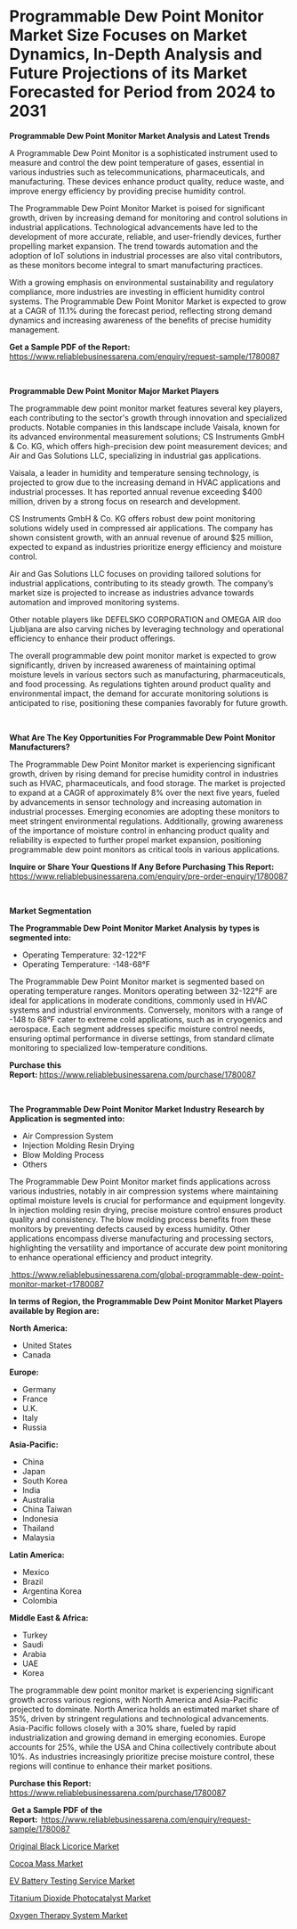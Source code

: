 <p><h1>Programmable Dew Point Monitor Market Size Focuses on Market Dynamics, In-Depth Analysis and Future Projections of its Market Forecasted for Period from 2024 to 2031</h1></p><p><strong>Programmable Dew Point Monitor Market Analysis and Latest Trends</strong></p>
<p><p>A Programmable Dew Point Monitor is a sophisticated instrument used to measure and control the dew point temperature of gases, essential in various industries such as telecommunications, pharmaceuticals, and manufacturing. These devices enhance product quality, reduce waste, and improve energy efficiency by providing precise humidity control. </p><p>The Programmable Dew Point Monitor Market is poised for significant growth, driven by increasing demand for monitoring and control solutions in industrial applications. Technological advancements have led to the development of more accurate, reliable, and user-friendly devices, further propelling market expansion. The trend towards automation and the adoption of IoT solutions in industrial processes are also vital contributors, as these monitors become integral to smart manufacturing practices.</p><p>With a growing emphasis on environmental sustainability and regulatory compliance, more industries are investing in efficient humidity control systems. The Programmable Dew Point Monitor Market is expected to grow at a CAGR of 11.1% during the forecast period, reflecting strong demand dynamics and increasing awareness of the benefits of precise humidity management.</p></p>
<p><strong>Get a Sample PDF of the Report:&nbsp;</strong> <a href="https://www.reliablebusinessarena.com/enquiry/request-sample/1780087?utm_campaign=1292&utm_medium=2&utm_source=Github&utm_content=ia&utm_term=09102024&utm_id=programmable-dew-point-monitor">https://www.reliablebusinessarena.com/enquiry/request-sample/1780087</a></p>
<p>&nbsp;</p>
<p><strong>Programmable Dew Point Monitor Major Market Players</strong></p>
<p><p>The programmable dew point monitor market features several key players, each contributing to the sector's growth through innovation and specialized products. Notable companies in this landscape include Vaisala, known for its advanced environmental measurement solutions; CS Instruments GmbH & Co. KG, which offers high-precision dew point measurement devices; and Air and Gas Solutions LLC, specializing in industrial gas applications.</p><p>Vaisala, a leader in humidity and temperature sensing technology, is projected to grow due to the increasing demand in HVAC applications and industrial processes. It has reported annual revenue exceeding $400 million, driven by a strong focus on research and development.</p><p>CS Instruments GmbH & Co. KG offers robust dew point monitoring solutions widely used in compressed air applications. The company has shown consistent growth, with an annual revenue of around $25 million, expected to expand as industries prioritize energy efficiency and moisture control.</p><p>Air and Gas Solutions LLC focuses on providing tailored solutions for industrial applications, contributing to its steady growth. The company’s market size is projected to increase as industries advance towards automation and improved monitoring systems.</p><p>Other notable players like DEFELSKO CORPORATION and OMEGA AIR doo Ljubljana are also carving niches by leveraging technology and operational efficiency to enhance their product offerings.</p><p>The overall programmable dew point monitor market is expected to grow significantly, driven by increased awareness of maintaining optimal moisture levels in various sectors such as manufacturing, pharmaceuticals, and food processing. As regulations tighten around product quality and environmental impact, the demand for accurate monitoring solutions is anticipated to rise, positioning these companies favorably for future growth.</p></p>
<p>&nbsp;</p>
<p><strong>What Are The Key Opportunities For Programmable Dew Point Monitor Manufacturers?</strong></p>
<p><p>The Programmable Dew Point Monitor market is experiencing significant growth, driven by rising demand for precise humidity control in industries such as HVAC, pharmaceuticals, and food storage. The market is projected to expand at a CAGR of approximately 8% over the next five years, fueled by advancements in sensor technology and increasing automation in industrial processes. Emerging economies are adopting these monitors to meet stringent environmental regulations. Additionally, growing awareness of the importance of moisture control in enhancing product quality and reliability is expected to further propel market expansion, positioning programmable dew point monitors as critical tools in various applications.</p></p>
<p><strong>Inquire or Share Your Questions If Any Before Purchasing This Report:</strong> <a href="https://www.reliablebusinessarena.com/enquiry/pre-order-enquiry/1780087?utm_campaign=1292&utm_medium=2&utm_source=Github&utm_content=ia&utm_term=09102024&utm_id=programmable-dew-point-monitor">https://www.reliablebusinessarena.com/enquiry/pre-order-enquiry/1780087</a></p>
<p>&nbsp;</p>
<p><strong>Market Segmentation</strong></p>
<p><strong>The Programmable Dew Point Monitor Market Analysis by types is segmented into:</strong></p>
<p><ul><li>Operating Temperature: 32-122°F</li><li>Operating Temperature: -148-68°F</li></ul></p>
<p><p>The Programmable Dew Point Monitor market is segmented based on operating temperature ranges. Monitors operating between 32-122°F are ideal for applications in moderate conditions, commonly used in HVAC systems and industrial environments. Conversely, monitors with a range of -148 to 68°F cater to extreme cold applications, such as in cryogenics and aerospace. Each segment addresses specific moisture control needs, ensuring optimal performance in diverse settings, from standard climate monitoring to specialized low-temperature conditions.</p></p>
<p><strong>Purchase this Report:&nbsp;</strong><a href="https://www.reliablebusinessarena.com/purchase/1780087?utm_campaign=1292&utm_medium=2&utm_source=Github&utm_content=ia&utm_term=09102024&utm_id=programmable-dew-point-monitor">https://www.reliablebusinessarena.com/purchase/1780087</a></p>
<p>&nbsp;</p>
<p><strong>The Programmable Dew Point Monitor Market Industry Research by Application is segmented into:</strong></p>
<p><ul><li>Air Compression System</li><li>Injection Molding Resin Drying</li><li>Blow Molding Process</li><li>Others</li></ul></p>
<p><p>The Programmable Dew Point Monitor market finds applications across various industries, notably in air compression systems where maintaining optimal moisture levels is crucial for performance and equipment longevity. In injection molding resin drying, precise moisture control ensures product quality and consistency. The blow molding process benefits from these monitors by preventing defects caused by excess humidity. Other applications encompass diverse manufacturing and processing sectors, highlighting the versatility and importance of accurate dew point monitoring to enhance operational efficiency and product integrity.</p></p>
<p><a href="https://www.reliablebusinessarena.com/global-programmable-dew-point-monitor-market-r1780087?utm_campaign=1292&utm_medium=2&utm_source=Github&utm_content=ia&utm_term=09102024&utm_id=programmable-dew-point-monitor">&nbsp;https://www.reliablebusinessarena.com/global-programmable-dew-point-monitor-market-r1780087</a></p>
<p><strong>In terms of Region, the Programmable Dew Point Monitor Market Players available by Region are:</strong></p>
<p>
    <p> <strong> North America: </strong>
        <ul>
            <li>United States</li>
            <li>Canada</li>
        </ul>
        </p> 
    <p> <strong> Europe: </strong>
        <ul>
            <li>Germany</li>
            <li>France</li>
            <li>U.K.</li>
            <li>Italy</li>
            <li>Russia</li>
        </ul>
        </p> 
    <p> <strong> Asia-Pacific: </strong>
        <ul>
            <li>China</li>
            <li>Japan</li>
            <li>South Korea</li>
            <li>India</li>
            <li>Australia</li>
            <li>China Taiwan</li>
            <li>Indonesia</li>
            <li>Thailand</li>
            <li>Malaysia</li>
        </ul>
        </p> 
    <p> <strong> Latin America: </strong>
        <ul>
            <li>Mexico</li>
            <li>Brazil</li>
            <li>Argentina Korea</li>
            <li>Colombia</li>
        </ul>
        </p> 
    <p> <strong> Middle East & Africa: </strong>
        <ul>
            <li>Turkey</li>
            <li>Saudi</li>
            <li>Arabia</li>
            <li>UAE</li>
            <li>Korea</li>
        </ul>
    </p>
    </p>
<p><p>The programmable dew point monitor market is experiencing significant growth across various regions, with North America and Asia-Pacific projected to dominate. North America holds an estimated market share of 35%, driven by stringent regulations and technological advancements. Asia-Pacific follows closely with a 30% share, fueled by rapid industrialization and growing demand in emerging economies. Europe accounts for 25%, while the USA and China collectively contribute about 10%. As industries increasingly prioritize precise moisture control, these regions will continue to enhance their market positions.</p></p>
<p><strong>Purchase this Report: </strong><a href="https://www.reliablebusinessarena.com/purchase/1780087?utm_campaign=1292&utm_medium=2&utm_source=Github&utm_content=ia&utm_term=09102024&utm_id=programmable-dew-point-monitor">https://www.reliablebusinessarena.com/purchase/1780087</a></p>
<p>&nbsp;<strong>Get a Sample PDF of the Report:&nbsp;&nbsp;</strong><a href="https://www.reliablebusinessarena.com/enquiry/request-sample/1780087?utm_campaign=1292&utm_medium=2&utm_source=Github&utm_content=ia&utm_term=09102024&utm_id=programmable-dew-point-monitor">https://www.reliablebusinessarena.com/enquiry/request-sample/1780087</a></p>
<p><strong></strong></p>
<p><p><a href="https://issuu.com/reportprime-2/docs/original-black-licorice-market-size_6cd1860532b52e?utm_campaign=1292&utm_medium=2&utm_source=Github&utm_content=ia&utm_term=09102024&utm_id=programmable-dew-point-monitor">Original Black Licorice Market</a></p><p><a href="https://issuu.com/reportprime-2/docs/cocoa-mass-market-size-2030.pptx_6d77fc44c06ab3?utm_campaign=1292&utm_medium=2&utm_source=Github&utm_content=ia&utm_term=09102024&utm_id=programmable-dew-point-monitor">Cocoa Mass Market</a></p><p><a href="https://github.com/provorikovar/Market-Research-Report-List-6/blob/main/ev-battery-testing-service-market.md?utm_campaign=1292&utm_medium=2&utm_source=Github&utm_content=ia&utm_term=09102024&utm_id=programmable-dew-point-monitor">EV Battery Testing Service Market</a></p><p><a href="https://www.linkedin.com/pulse/how-regional-markets-adapting-titanium-dioxide-photocatalyst-fugle?trackingId=TPlsvYf0QTS7md5MqlCFvw%3D%3D&utm_campaign=1292&utm_medium=2&utm_source=Github&utm_content=ia&utm_term=09102024&utm_id=programmable-dew-point-monitor">Titanium Dioxide Photocatalyst Market</a></p><p><a href="https://www.linkedin.com/pulse/oxygen-therapy-system-industry-forecast-market-shifts-strategic-z8ose?utm_campaign=1292&utm_medium=2&utm_source=Github&utm_content=ia&utm_term=09102024&utm_id=programmable-dew-point-monitor">Oxygen Therapy System Market</a></p></p>